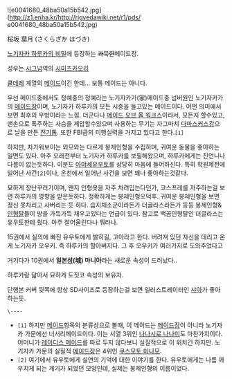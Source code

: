 ![e0041680_48ba50a15b542.jpg](http://z1.enha.kr/http://rigvedawiki.net/r1/pds/
e0041680_48ba50a15b542.jpg)

桜坂 葉月 (さくらざか はづき)

[노기자카 하루카의 비밀](%EB%85%B8%EA%B8%B0%EC%9E%90%EC%B9%B4%20%ED%95%98%EB%A3%A8%EC%B9%B4%EC%9D%98%20%EB%B9%84%EB%B0%80.md)에 등장하는 <del>과묵한</del>메이드장.

성우는 [시그넘](%EC%8B%9C%EA%B7%B8%EB%84%98.md)역의 [시미즈카오리](%EC%8B%9C%EB%AF%B8%EC%A6%88%20%EC%B9%B4%EC%98%A4%EB%A6%AC.md)

[쿨데레](%EC%BF%A8%EB%8D%B0%EB%A0%88.md) 계열의
[메이드](%EB%A9%94%EC%9D%B4%EB%93%9C.md)이긴 한데… 보통 메이드는 아니다.

우선 메이드중에서도 정예중의 정예라는 노기자카가(家)메이드중 넘버원인 노기자카가의
[메이드장](%EB%A9%94%EC%9D%B4%EB%93%9C%EC%9E%A5.md)이며, 노기자카 하루카의 모든 시중을 들고있는
메이드이다. 어떤 의미에서보면 최후의 우방이라는 느낌. 더군다나 [메이드 오브 올 워크스](%EB%A9%94%EC%9D%B4%EB%93%9C%20%EC%98%A4%EB%B8%8C%20%EC%98%AC%20%EC%9B%8C%ED%81%AC%EC%8A%A4.md)이라서, 모든지
할수있고, 맨손으로 폭주하는 사슴을 제압할수있으며 사용하는 무기는 자그마치
[다마스커스강](%EB%8B%A4%EB%A7%88%EC%8A%A4%EC%BB%A4%EC%8A%A4%EA%B0%95.md)으로 날을 만든
[전기톱](%EC%A0%84%EA%B8%B0%ED%86%B1.md). 또한 FBI급의 미행실력을 가지고 있다고 한다.`[1]`

하지만, 차가워보이는 외모와는 다르게 봉제인형을 수집하며, 귀여운 동물을 좋아하는 일면도 있다. 아주 오래전부터 노기자카 하루카를
보필해왔으며, 하루카에게는 친언니나 다름이 없는듯하다. 이분도 [아야세유우토](%EC%95%84%EC%95%BC%EC%84%B8%20%EC%9C%A0%EC%9A%B0%ED%86%A0.md)를 상당히 마음에
들어하신다. 특히 학원제전에 일어난 사건`[2]`이나, 온천에서 일어난 사건을 보면 꽤나 좋아하는것같다.

묘하게 장난꾸러기이며, 왠지 인형옷을 자주 차려입는다던가, 코스프레를 자주하는걸 보면 하루카의 영향을 받은듯하다. 정확하게는 봉제인형오덕후.
귀여운 봉제인형을 보면 정신 못차리고 사버리는 듯 하다. 습지채소군이라든가 더글라스라든가 등등
봉제인형&[인형탈](%EC%9D%B8%ED%98%95%ED%83%88.md)들이 방을 가득가득 채우고있다는 언급이 있다. 참고로
백곰인형탈인 더글라스는 유우토한테 줬다. 아주 잘어울린다나 뭐라나.

15권에서 실의에 빠진 유우토에게 밝히길, 고아라고 한다. 버려져 있던 자신을 데리고 온게 노기자카 오우키. 즉 하루카의 할아버지다. 그 후
오우키가 여러가지로 도와주었다고

거기다가 10권에서 **일본[성](%EC%84%B1.md)(城) 마니아**라는 새로운 속성이 드러났다..

하루카랑 닮아서 묘하게 도짓코 속성의 보유자.

단행본 커버 뒷쪽에 항상 SD사이즈로 등장하는걸 보면 일러스트레이터인 [샤아](%EC%83%A4%EC%95%84.md)가 좋아하는듯.

`\----`

  * `[1]` 하지만 [메이드](%EB%A9%94%EC%9D%B4%EB%93%9C.md)항목의 분류상으로 볼때, 이 메이드는 [메이드장](%EB%A9%94%EC%9D%B4%EB%93%9C%EC%9E%A5.md)이 아니라 노기자카 가문에선 너서리메이드이다. 이는 서열 3위인 [나나시로 나나미](%EB%82%98%EB%82%98%EC%8B%9C%EB%A1%9C%20%EB%82%98%EB%82%98%EB%AF%B8.md)도 마찬가지이다. 어머니가 [레이디스 메이드](%EB%A0%88%EC%9D%B4%EB%94%94%EC%8A%A4%20%EB%A9%94%EC%9D%B4%EB%93%9C.md)를 따로 두지 않다보니 실질적으로 이 위치긴 하지만. 노기자카 가문의 실질적 [메이드장](%EB%A9%94%EC%9D%B4%EB%93%9C%EC%9E%A5.md)은 4위인 [쿠스모토 미나모](%EC%BF%A0%EC%8A%A4%EB%AA%A8%ED%86%A0%20%EB%AF%B8%EB%82%98%EB%AA%A8.md).
  * `[2]` 여기에서 유우토에게 실연의 기억에 대한 이야기를 한다. 유우토에게는 나름 깨우치게 되는 계기가 되었던 모양인데, 실제는 봉제인형의 이름이었다.

